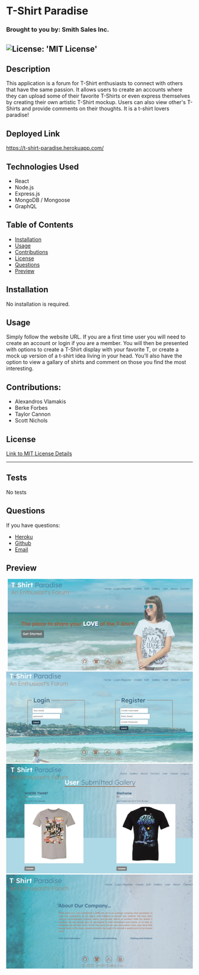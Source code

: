 # T-Shirt Paradise
### Brought to you by: Smith Sales Inc.

![License: 'MIT License'](https://img.shields.io/badge/License-MIT-blue)
------------------------------------------------------------------

## Description
This application is a forum for T-Shirt enthusiasts to connect with others that have the same passion.  It allows users to create an accounts where they can upload some of their favorite T-Shirts or even express themselves by creating their own artistic T-Shirt mockup. Users can also view other's T-Shirts and provide comments on their thoughts.  It is a t-shirt lovers paradise!

## Deployed Link

 https://t-shirt-paradise.herokuapp.com/

## Technologies Used

* React
* Node.js
* Express.js
* MongoDB / Mongoose
* GraphQL

## Table of Contents

* [Installation](#installation)
* [Usage](#usage)
* [Contributions](#contributions)
* [License](#license)
* [Questions](#questions)
* [Preview](#preview)


## Installation

No installation is required.

## Usage

Simply follow the website URL. If you are a first time user you will need to create an account or login if you are a member. You will then be presented with options to create a T-Shirt display with your favorite T, or create a mock up version of a t-shirt idea living in your head.  You'll also have the option to view a gallary of shirts and comment on those you find the most interesting.

## Contributions:

* Alexandros Vlamakis
* Berke Forbes
* Taylor Cannon
* Scott Nichols

## License

 [Link to MIT License Details](https://choosealicense.com/licenses/mit/)


---

## Tests

No tests 

## Questions
If you have questions:
* [Heroku](https://t-shirt-paradise.herokuapp.com/)
* [Github](https://github.com/Sessions21/t-shirt-paradise)
* [Email](mailto:s21nichols@hotmail.com) 

## Preview
![Screenshot-of-home-page](./src/assets/images/home-page.png)
![Screenshot-of-login/signup](./src/assets/images/login-page.png)
![Screenshot-of-login/gallery](./src/assets/images/gallery-page.png)
![Screenshot-of-about-page](./src/assets/images/about-page.png)


